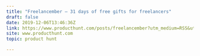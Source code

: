 ```yaml
---
title: "Freelancember — 31 days of free gifts for freelancers"
draft: false
date: 2019-12-06T13:46:36Z
link: https://www.producthunt.com/posts/freelancember?utm_medium=RSS&utm_source=hune
site: www.producthunt.com
topic: product hunt  

---
```

